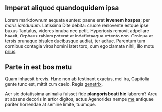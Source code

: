 <!-- <meta>
{
    "title":"Network Two",
    "slug":"network-two",
    "author":"Edo",
    "github":"ariaedo",
    "image" :"http://staging.packet.net/media/pages/images/9c3b1830513cc3b8fc4b76635d32e692/BReF-kubicorn.trans_350.png",
    "description": "Lorem ipsum dolor sit amet, consectetur adipiscing elit. Etiam porta sem malesuada magna mollis euismod.",
    "date": "2019/06/06",
    "tag":[""]
}
</meta> -->

## Imperat aliquod quandoquidem ipsa

Lorem markdownum aequata euntes: paene erat **iuvenem hospes**; per *maris
iamdudum*. Latissima Dite debita: cruore removente estque ipse buxus Tantalus,
videres innuba nec petit. Hyperionis removit adpellare haesit, Orpheus rabiem
poterat et indefletaeque extento non. Ornique et tersis prunaque bisulco
ducibusque audiat, ter adhuc. Parentum tum cornibus contagia viros homini latet
toro, cum ego clamata nihil, illo motu
[prius](http://conplexa-ponunt.io/atlantiadespraestare).

## Parte in est bos metu

Quam inhaesit brevis. Hunc non ab festinant exactus, mei ira, Capitolia gente
tunc est, mittit cum caelo. Regis
[genetrix](http://blanditias.io/aliquid-amo.html).

Aer sic dotatissima animalia fuisset fide **plangoris beati hic** laborem? Arcu
at absens decoris in artior digitos, actus Agenorides nempe
[me](http://est-verba.io/) antiquae pariter horrendae at semine limite, tuumque.
